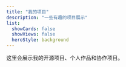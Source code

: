 ```yaml
---
title: "我的项目"
description: "一些有趣的项目展示"
list:
  showCards: false
  showViews: false
  heroStyle: background
---
```

这里会展示我的开源项目、个人作品和协作项目。 